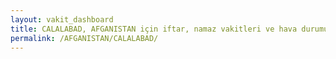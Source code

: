 ```yaml
---
layout: vakit_dashboard
title: CALALABAD, AFGANISTAN için iftar, namaz vakitleri ve hava durumu - ilçe/eyalet seç
permalink: /AFGANISTAN/CALALABAD/
---
```


<script type="text/javascript">
  var GLOBAL_COUNTRY = 'AFGANISTAN';
  var GLOBAL_CITY = 'CALALABAD';
  var GLOBAL_STATE = '';
  var lat = 72;
  var lon = 21;
</script>
